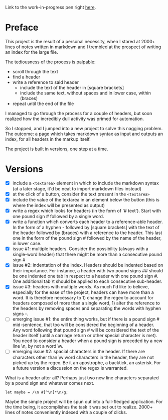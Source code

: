 Link to the work-in-progress pen right [here]().

# Preface 

This project is the result of a personal necessity, when I stared at 2000+ lines of notes written in markdown and I trembled at the prospect of writing an index for the large file.

The tediousness of the process is palpable:
- scroll through the text
- find a header
- write a reference to said header
    - include the text of the header in [square brackets]
    - include the same text, without spaces and in lower case, within (braces)
- repeat until the end of the file

I managed to go through the process for a couple of headers, but soon realized how the incredibly dull activity was primed for automation.

So I stopped, and I jumped into a new project to solve this nagging problem. The outcome: a page which takes markdown syntax as input and outputs an index, for all headers in the markup itself.

The project is built in versions, one step at a time.

# Versions

- [x] include a `<textarea>` element in which to include the markdown syntax (at a later stage, it'd be neat to import markdown files instead)
- [x] at the click of a button, consider the text present in the `<textarea>`
- [x] include the value of the textarea in an element below the button (this is where the index will be presented as output)
- [x] write a regex which looks for headers (in the form of '# text'). Start with one pound sign # followed by a single word.
- [x] write a function which converts each header to a reference-able header. In the form of a hyphen - followed by [square brackets] with the text of the header followed by (braces) with a reference to the header. This last one in the form of the pound sign # followed by the name of the header, in lower case.
- [x] issue #1: multiple headers. Consider the possibility (always with a single-word header) that there might be more than a consecutive pound sign #
- [x] issue #2: indentation of the index. Headers should be indented based on their importance. For instance, a header with two pound signs ## should be one indented one tab in respect to a header with one pound sign #. One additional tab \t should be applied to each consecutive sub-header.
- [x] issue #3: headers with multiple words. As much I'd like to believe, especially for the ease of the project, headers can have more than a word. It is therefore necessary to 1) change the regex to account for headers composed of more than a single word, 1) alter the reference to the headers by removing spaces and separating the words with hyphen signs -.
- [ ] emerging issue #1: the entire thing works, but if there is a pound sign # mid-sentence, that too will be considered the beginning of a header. Any word following that pound sign # will be considered the text of the header itself (until a carriage return or other special character is met). You need to consider a header when a pound sign is preceded by a new line \n, by not a word \w.
- [ ] emerging issue #2: spacial characters in the header. If there are characters other than \w word characters in the header, they are not picked up by the regex. Be it an apostrophe, a backtick, an asterisk. For a future version a discussion on the regex is warranted.

What is a header after all? Perhaps just two new line characters separated by a pound sign and whatever comes next.

```JS
let maybe = /\n #[^\n]*\n/g;
```

Maybe the simple project will be spun out into a full-fledged application. For the time being, it accomplishes the task it was set out to realize. 2000+ lines of notes conveniently indexed with a couple of clicks.

